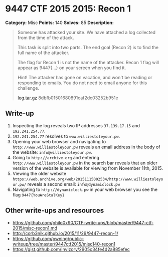 # 9447 CTF 2015 2015: Recon 1

**Category:** Misc
**Points:** 140
**Solves:** 85
**Description:**

> Someone has attacked your site. We have attached a log collected from the time of the attack.
> 
> This task is split into two parts. The end goal (Recon 2) is to find the full name of the attacker.
> 
> The flag for Recon 1 is not the name of the attacker. Recon 1 flag will appear as 9447{...} on your screen when you find it.
> 
> Hint! The attacker has gone on vacation, and won't be reading or responding to emails. You do not need to email anyone for this challenge.
> 
> [log.tar.gz](./log-8dbfb01501680891caf2dc03252b951e.tar.gz)  8dbfb01501680891caf2dc03252b951e


## Write-up

1. Inspecting the log reveals two IP addresses `37.139.17.15` and `192.241.254.77`. 
2. `192.241.254.77` resolves to `www.williestoleyour.pw`. 
3. Opening your web browser and navigating to `http://www.williestoleyour.pw` reveals an email address in the body of the website: `info@williestoleyour.pw`. 
4. Going to `http://archive.org` and entering `http://www.williestoleyour.pw` in the search bar reveals that an older version of the website is available for viewing from November 11th, 2015.
5. Viewing the older website `https://web.archive.org/web/20151115002534/http://www.williestoleyour.pw/` reveals a second email: `info@dynamiclock.pw`
6. Navigating to `http://dynamiclock.pw` in your web browser you see the flag `9447{YouAreStalKey}`

## Other write-ups and resources

* <https://github.com/philo0x90/CTF-write-ups/blob/master/9447-ctf-2015/misc-recon1.md>
* <http://corb3nik.github.io/2015/11/29/9447-recon-1/>
* <https://github.com/pwning/public-writeup/tree/master/9447ctf2015/misc140-recon1>
* <https://gist.github.com/Invizory/2905c34fe4d2a885efec>
